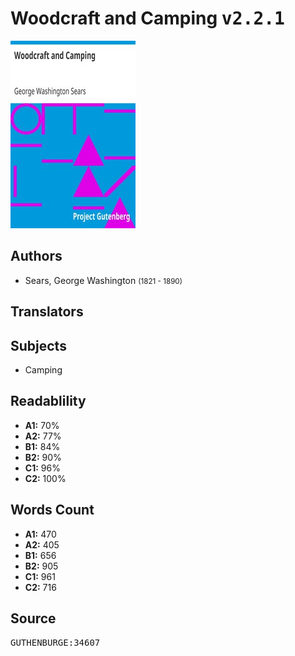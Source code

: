 # Woodcraft and Camping <kbd>v2.2.1</kbd>

![](./cover.medium.jpg "")

## Authors


 - Sears, George Washington <small>(1821 - 1890)</small>

## Translators



## Subjects


 - Camping

## Readablility


 - **A1:** 70%
 - **A2:** 77%
 - **B1:** 84%
 - **B2:** 90%
 - **C1:** 96%
 - **C2:** 100%

## Words Count


 - **A1:** 470
 - **A2:** 405
 - **B1:** 656
 - **B2:** 905
 - **C1:** 961
 - **C2:** 716

## Source


<kbd>GUTHENBURGE:34607</kbd>
